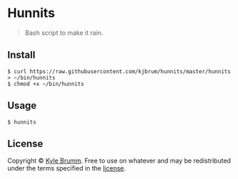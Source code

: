 # Hunnits

> Bash script to make it rain.

## Install

```
$ curl https://raw.githubusercontent.com/kjbrum/hunnits/master/hunnits > ~/bin/hunnits
$ chmod +x ~/bin/hunnits
```

## Usage

```
$ hunnits
```

## License

Copyright © [Kyle Brumm](http://kylebrumm.com). Free to use on whatever and may be redistributed under the terms specified in the [license](LICENSE.md).
